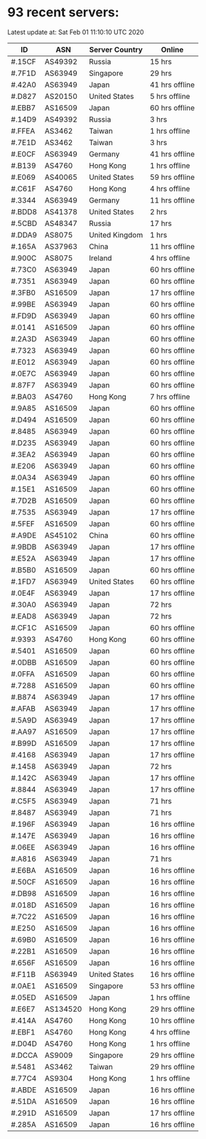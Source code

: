 # 93 recent servers:

Latest update at: Sat Feb 01 11:10:10 UTC 2020

| ID | ASN | Server Country | Online |
| -- | --- | -------------- | ------ |
| #.15CF | AS49392 | Russia | 15 hrs |
| #.7F1D | AS63949 | Singapore | 29 hrs |
| #.42A0 | AS63949 | Japan | 41 hrs offline |
| #.D827 | AS20150 | United States | 5 hrs offline |
| #.EBB7 | AS16509 | Japan | 60 hrs offline |
| #.14D9 | AS49392 | Russia | 3 hrs |
| #.FFEA | AS3462 | Taiwan | 1 hrs offline |
| #.7E1D | AS3462 | Taiwan | 3 hrs |
| #.E0CF | AS63949 | Germany | 41 hrs offline |
| #.B139 | AS4760 | Hong Kong | 1 hrs offline |
| #.E069 | AS40065 | United States | 59 hrs offline |
| #.C61F | AS4760 | Hong Kong | 4 hrs offline |
| #.3344 | AS63949 | Germany | 11 hrs offline |
| #.BDD8 | AS41378 | United States | 2 hrs |
| #.5CBD | AS48347 | Russia | 17 hrs |
| #.DDA9 | AS8075 | United Kingdom | 1 hrs |
| #.165A | AS37963 | China | 11 hrs offline |
| #.900C | AS8075 | Ireland | 4 hrs offline |
| #.73C0 | AS63949 | Japan | 60 hrs offline |
| #.7351 | AS63949 | Japan | 60 hrs offline |
| #.3FB0 | AS16509 | Japan | 17 hrs offline |
| #.99BE | AS63949 | Japan | 60 hrs offline |
| #.FD9D | AS63949 | Japan | 60 hrs offline |
| #.0141 | AS16509 | Japan | 60 hrs offline |
| #.2A3D | AS63949 | Japan | 60 hrs offline |
| #.7323 | AS63949 | Japan | 60 hrs offline |
| #.E012 | AS63949 | Japan | 60 hrs offline |
| #.0E7C | AS63949 | Japan | 60 hrs offline |
| #.87F7 | AS63949 | Japan | 60 hrs offline |
| #.BA03 | AS4760 | Hong Kong | 7 hrs offline |
| #.9A85 | AS16509 | Japan | 60 hrs offline |
| #.D494 | AS16509 | Japan | 60 hrs offline |
| #.8485 | AS63949 | Japan | 60 hrs offline |
| #.D235 | AS63949 | Japan | 60 hrs offline |
| #.3EA2 | AS63949 | Japan | 60 hrs offline |
| #.E206 | AS63949 | Japan | 60 hrs offline |
| #.0A34 | AS63949 | Japan | 60 hrs offline |
| #.15E1 | AS16509 | Japan | 60 hrs offline |
| #.7D2B | AS16509 | Japan | 60 hrs offline |
| #.7535 | AS63949 | Japan | 17 hrs offline |
| #.5FEF | AS16509 | Japan | 60 hrs offline |
| #.A9DE | AS45102 | China | 60 hrs offline |
| #.9BDB | AS63949 | Japan | 17 hrs offline |
| #.E52A | AS63949 | Japan | 17 hrs offline |
| #.B5B0 | AS16509 | Japan | 60 hrs offline |
| #.1FD7 | AS63949 | United States | 60 hrs offline |
| #.0E4F | AS63949 | Japan | 17 hrs offline |
| #.30A0 | AS63949 | Japan | 72 hrs |
| #.EAD8 | AS63949 | Japan | 72 hrs |
| #.CF1C | AS16509 | Japan | 60 hrs offline |
| #.9393 | AS4760 | Hong Kong | 60 hrs offline |
| #.5401 | AS16509 | Japan | 60 hrs offline |
| #.0DBB | AS16509 | Japan | 60 hrs offline |
| #.0FFA | AS16509 | Japan | 60 hrs offline |
| #.7288 | AS16509 | Japan | 60 hrs offline |
| #.B874 | AS63949 | Japan | 17 hrs offline |
| #.AFAB | AS63949 | Japan | 17 hrs offline |
| #.5A9D | AS63949 | Japan | 17 hrs offline |
| #.AA97 | AS16509 | Japan | 17 hrs offline |
| #.B99D | AS16509 | Japan | 17 hrs offline |
| #.4168 | AS63949 | Japan | 17 hrs offline |
| #.1458 | AS63949 | Japan | 72 hrs |
| #.142C | AS63949 | Japan | 17 hrs offline |
| #.8844 | AS63949 | Japan | 17 hrs offline |
| #.C5F5 | AS63949 | Japan | 71 hrs |
| #.8487 | AS63949 | Japan | 71 hrs |
| #.196F | AS63949 | Japan | 16 hrs offline |
| #.147E | AS63949 | Japan | 16 hrs offline |
| #.06EE | AS63949 | Japan | 16 hrs offline |
| #.A816 | AS63949 | Japan | 71 hrs |
| #.E6BA | AS16509 | Japan | 16 hrs offline |
| #.50CF | AS16509 | Japan | 16 hrs offline |
| #.DB98 | AS16509 | Japan | 16 hrs offline |
| #.018D | AS16509 | Japan | 16 hrs offline |
| #.7C22 | AS16509 | Japan | 16 hrs offline |
| #.E250 | AS16509 | Japan | 16 hrs offline |
| #.69B0 | AS16509 | Japan | 16 hrs offline |
| #.22B1 | AS16509 | Japan | 16 hrs offline |
| #.656F | AS16509 | Japan | 16 hrs offline |
| #.F11B | AS63949 | United States | 16 hrs offline |
| #.0AE1 | AS16509 | Singapore | 53 hrs offline |
| #.05ED | AS16509 | Japan | 1 hrs offline |
| #.E6E7 | AS134520 | Hong Kong | 29 hrs offline |
| #.414A | AS4760 | Hong Kong | 10 hrs offline |
| #.EBF1 | AS4760 | Hong Kong | 4 hrs offline |
| #.D04D | AS4760 | Hong Kong | 1 hrs offline |
| #.DCCA | AS9009 | Singapore | 29 hrs offline |
| #.5481 | AS3462 | Taiwan | 29 hrs offline |
| #.77C4 | AS9304 | Hong Kong | 1 hrs offline |
| #.ABDE | AS16509 | Japan | 16 hrs offline |
| #.51DA | AS16509 | Japan | 16 hrs offline |
| #.291D | AS16509 | Japan | 17 hrs offline |
| #.285A | AS16509 | Japan | 16 hrs offline |

